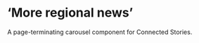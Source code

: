 ‘More regional news’
====================

A page-terminating carousel component for Connected Stories.
